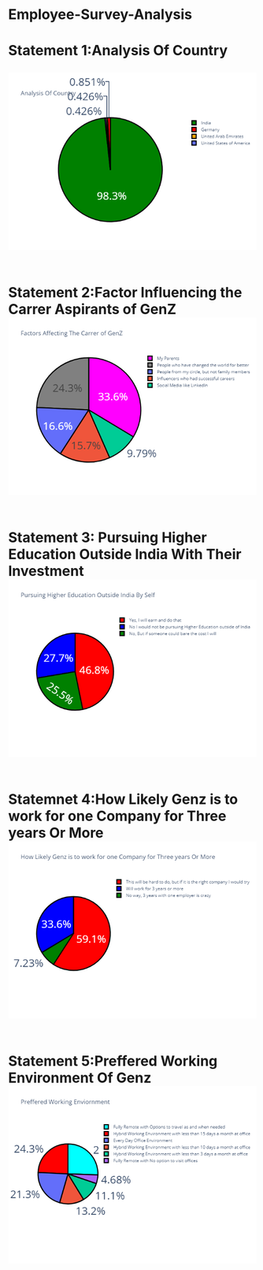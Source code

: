 # Employee-Survey-Analysis


<h1>
Statement 1:Analysis Of Country

![Image](Statement1.png)

<br>Statement 2:Factor Influencing the Carrer Aspirants of GenZ</br>
![Image](Statement2.png)

<br>Statement 3: Pursuing Higher Education Outside India With Their Investment</br>
![Image](Statement3.png)

<br>Statemnet 4:How Likely Genz is to work for one Company for Three years Or More</br>
![Image](Statement4.png)

<br>Statement 5:Preffered Working Environment Of Genz</br>
![Image](Statement5.png)

</h1>
